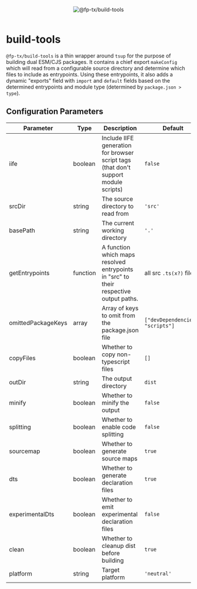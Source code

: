 <br>
<div align="center">
  <picture>
    <source media="(prefers-color-scheme: light)" srcset="https://raw.githubusercontent.com/fp-tx/build-tools/assets/build-tools-banner-dark.png">
    <source media="(prefers-color-scheme: dark)" srcset="https://raw.githubusercontent.com/fp-tx/build-tools/assets/build-tools-banner-light.png">
    <img alt="@fp-tx/build-tools" src="https://raw.githubusercontent.com/fp-tx/build-tools/assets/build-tools-banner-safe.png">
  </picture>
</div>
<br>

# build-tools

`@fp-tx/build-tools` is a thin wrapper around `tsup` for the purpose of building dual ESM/CJS packages. It contains a chief export `makeConfig` which will read from a configurable source directory and determine which files to include as entrypoints. Using these entrypoints, it also adds a dynamic "exports" field with `import` and `default` fields based on the determined entrypoints and module type (determined by `package.json > type`).

## Configuration Parameters

| Parameter          | Type     | Description                                                                           | Default                          |
| ------------------ | -------- | ------------------------------------------------------------------------------------- | -------------------------------- |
| iife               | boolean  | Include IIFE generation for browser script tags (that don't support module scripts)   | `false`                          |
| srcDir             | string   | The source directory to read from                                                     | `'src'`                          |
| basePath           | string   | The current working directory                                                         | `'.'`                            |
| getEntrypoints     | function | A function which maps resolved entrypoints in "src" to their respective output paths. | all src `.ts(x?)` files          |
| omittedPackageKeys | array    | Array of keys to omit from the package.json file                                      | `["devDependencies", "scripts"]` |
| copyFiles          | boolean  | Whether to copy non-typescript files                                                  | `[]`                             |
| outDir             | string   | The output directory                                                                  | `dist`                           |
| minify             | boolean  | Whether to minify the output                                                          | `false`                          |
| splitting          | boolean  | Whether to enable code splitting                                                      | `false`                          |
| sourcemap          | boolean  | Whether to generate source maps                                                       | `true`                           |
| dts                | boolean  | Whether to generate declaration files                                                 | `true`                           |
| experimentalDts    | boolean  | Whether to emit experimental declaration files                                        | `false`                          |
| clean              | boolean  | Whether to cleanup dist before building                                               | `true`                           |
| platform           | string   | Target platform                                                                       | `'neutral'`                      |
